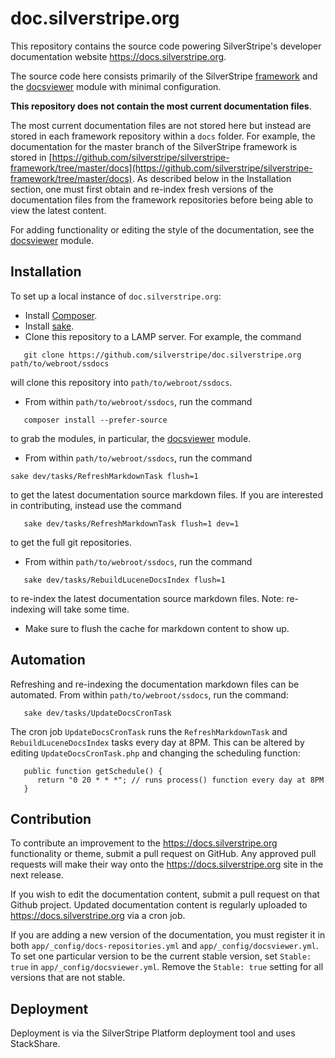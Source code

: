 # doc.silverstripe.org

This repository contains the source code powering SilverStripe's developer documentation website https://docs.silverstripe.org.

The source code here consists primarily of the SilverStripe
[framework](https://github.com/silverstripe/silverstripe-framework)
and the [docsviewer](https://github.com/silverstripe/silverstripe-docsviewer)
module with minimal configuration.

**This repository does not contain the most current documentation files**.

The most current documentation files are not stored here but instead are
stored in each framework repository within a `docs` folder. For
example, the documentation for the master branch of the SilverStripe
framework is stored in
[https://github.com/silverstripe/silverstripe-framework/tree/master/docs](https://github.com/silverstripe/silverstripe-framework/tree/master/docs).
As described below in the Installation section, one must first obtain
and re-index fresh versions of the documentation files from the framework
repositories before being able to view the latest content.

For adding functionality or editing the style of the documentation, see the 
[docsviewer](https://github.com/silverstripe/silverstripe-docsviewer) module.

## Installation

To set up a local instance of `doc.silverstripe.org`:

* Install [Composer](https://docs.silverstripe.org/en/getting_started/composer).
* Install [sake](https://docs.silverstripe.org/en/developer_guides/cli).
* Clone this repository to a LAMP server. For example, the command
```
   git clone https://github.com/silverstripe/doc.silverstripe.org path/to/webroot/ssdocs
```
will clone this repository into `path/to/webroot/ssdocs`.
* From within `path/to/webroot/ssdocs`, run the command
```
   composer install --prefer-source
```
to grab the modules, in particular, the [docsviewer](http://github.com/silverstripe/silverstripe-docsviewer) module.
* From within `path/to/webroot/ssdocs`, run the command
```
sake dev/tasks/RefreshMarkdownTask flush=1
```
to get the latest documentation source markdown files. If you are interested in contributing, instead use the command
```
   sake dev/tasks/RefreshMarkdownTask flush=1 dev=1
```
to get the full git repositories.
* From within `path/to/webroot/ssdocs`, run the command
```
   sake dev/tasks/RebuildLuceneDocsIndex flush=1
```
to re-index the latest documentation source markdown files. Note: re-indexing will take some time.
* Make sure to flush the cache for markdown content to show up.

## Automation

Refreshing and re-indexing the documentation markdown files can be automated. From within `path/to/webroot/ssdocs`, run the command:
```
   sake dev/tasks/UpdateDocsCronTask
```
The cron job `UpdateDocsCronTask` runs the `RefreshMarkdownTask`
and `RebuildLuceneDocsIndex` tasks every day at 8PM. This can be
altered by editing `UpdateDocsCronTask.php` and changing the scheduling
function:
```
   public function getSchedule() {
      return "0 20 * * *"; // runs process() function every day at 8PM
   }
```

## Contribution

To contribute an improvement to the https://docs.silverstripe.org functionality or
theme, submit a pull request on GitHub. Any approved pull requests will make
their way onto the https://docs.silverstripe.org site in the next release.

If you wish to edit the documentation content, submit a pull request on that
Github project. Updated documentation content is regularly uploaded to https://docs.silverstripe.org via a cron job.

If you are adding a new version of the documentation, you must
register it in both `app/_config/docs-repositories.yml` and
`app/_config/docsviewer.yml`. To set one particular version to be the
current stable version, set `Stable: true` in
`app/_config/docsviewer.yml`. Remove the `Stable: true` setting for
all versions that are not stable.

## Deployment

Deployment is via the SilverStripe Platform deployment tool and uses StackShare.
